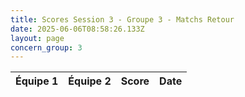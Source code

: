 ```yaml
---
title: Scores Session 3 - Groupe 3 - Matchs Retour
date: 2025-06-06T08:58:26.133Z
layout: page
concern_group: 3
---
```




| Équipe 1 | Équipe 2 | Score | Date |
|----------|----------|-------|------|

